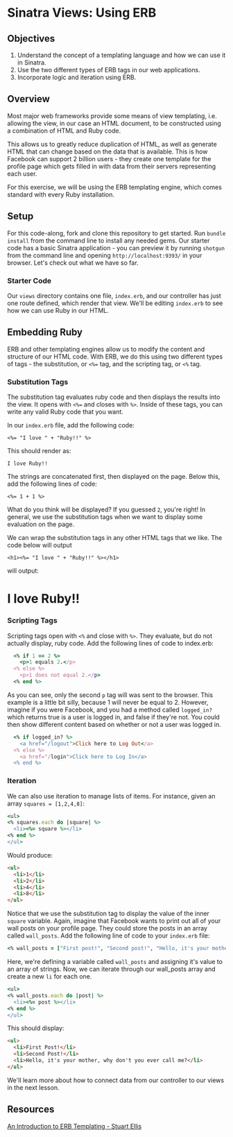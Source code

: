 # Sinatra Views: Using ERB

## Objectives

1. Understand the concept of a templating language and how we can use it in Sinatra.
2. Use the two different types of ERB tags in our web applications. 
3. Incorporate logic and iteration using ERB. 


## Overview

Most major web frameworks provide some means of view templating, i.e. allowing the view, in our case an HTML document, to be constructed using a combination of HTML and Ruby code.

This allows us to greatly reduce duplication of HTML, as well as generate HTML that can change based on the data that is available. This is how Facebook can support 2 billion users - they create one template for the profile page which gets filled in with data from their servers representing each user. 

For this exercise, we will be using the ERB templating engine, which comes standard with every Ruby installation.

## Setup

For this code-along, fork and clone this repository to get started. Run `bundle install` from the command line to install any needed gems. Our starter code has a basic Sinatra application - you can preview it by running `shotgun` from the command line and opening `http://localhost:9393/` in your browser. Let's check out what we have so far. 

### Starter Code

Our `views` directory contains one file, `index.erb`, and our controller has just one route defined, which render that view. We'll be editing `index.erb` to see how we can use Ruby in our HTML. 



## Embedding Ruby

ERB and other templating engines allow us to modify the content and structure of our HTML code. With ERB, we do this using two different types of tags - the substitution, or `<%=` tag, and the scripting tag, or `<%` tag. 

### Substitution Tags

The substitution tag evaluates ruby code and then displays the results into the view. It opens with `<%=` and closes with `%>`. Inside of these tags, you can write any valid Ruby code that you want. 

In our `index.erb` file, add the following code: 

```erb
<%= "I love " + "Ruby!!" %>
```

This should render as: 

```
I love Ruby!!
```

The strings are concatenated first, then displayed on the page. Below this, add the following lines of code: 

```erb
<%= 1 + 1 %>
```

What do you think will be displayed? If you guessed `2`, you're right! In general, we use the substitution tags when we want to display some evaluation on the page.

We can wrap the substitution tags in any other HTML tags that we like. The code below will output 

```erb
<h1><%= "I love " + "Ruby!!" %></h1>
```
will output: <h1>I love Ruby!!</h1>


### Scripting Tags

Scripting tags open with `<%` and close with `%>`. They evaluate, but do not actually display, ruby code. Add the following lines of code to index.erb:  

```ruby
  <% if 1 == 2 %>
    <p>1 equals 2.</p>
  <% else %>
    <p>1 does not equal 2.</p>
  <% end %>
```

As you can see, only the second `p` tag will was sent to the browser. This example is a little bit silly, because 1 will never be equal to 2. However, imagine if you were Facebook, and you had a method called `logged_in?` which returns true is a user is logged in, and false if they're not. You could then show different content based on whether or not a user was logged in. 

```ruby
  <% if logged_in? %>
    <a href="/logout">Click here to Log Out</a>
  <% else %>
    <a href="/login">Click here to Log In</a>
  <% end %>
```

### Iteration

We can also use iteration to manage lists of items. For instance, given an array `squares = [1,2,4,8]`:

```ruby
<ul>
<% squares.each do |square| %>
  <li><%= square %></li>
<% end %>
</ul>
```

Would produce:

```html
<ul>
  <li>1</li>
  <li>2</li>
  <li>4</li>
  <li>8</li>
</ul>
```

Notice that we use the substitution tag to display the value of the inner `square` variable. Again, imagine that Facebook wants to print out all of your wall posts on your profile page. They could store the posts in an array called `wall_posts`. Add the following line of code to your `index.erb` file: 

```ruby
<% wall_posts = ["First post!", "Second post!", "Hello, it's your mother, why don't you ever call me?"] %>
```

Here, we're defining a variable called `wall_posts` and assigning it's value to an array of strings. Now, we can iterate through our wall_posts array and create a new `li` for each one. 

```ruby
<ul>
<% wall_posts.each do |post| %>
  <li><%= post %></li>
<% end %>
</ul>
```

This should display: 

```html
<ul>
  <li>First Post!</li>
  <li>Second Post!</li>
  <li>Hello, it's your mother, why don't you ever call me?</li>
</ul>
```

We'll learn more about how to connect data from our controller to our views in the next lesson. 


## Resources
[An Introduction to ERB Templating - Stuart Ellis](http://www.stuartellis.eu/articles/erb/)
